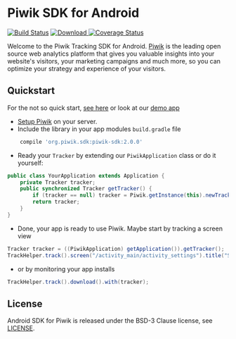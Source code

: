 Piwik SDK for Android
========================

[![Build Status](https://travis-ci.org/piwik/piwik-sdk-android.svg?branch=master)](https://travis-ci.org/piwik/piwik-sdk-android) [ ![Download](https://api.bintray.com/packages/darken/maven/piwik-sdk-android/images/download.svg) ](https://bintray.com/darken/maven/piwik-sdk-android/_latestVersion) [![Coverage Status](https://coveralls.io/repos/piwik/piwik-sdk-android/badge.svg?branch=master&service=github)](https://coveralls.io/github/piwik/piwik-sdk-android?branch=master)

Welcome to the Piwik Tracking SDK for Android. [Piwik](http://piwik.org) is the leading open source web analytics platform
that gives you valuable insights into your website's visitors, your marketing campaigns and much more, so you can optimize your strategy and experience of your visitors.

## Quickstart
For the not so quick start, [see here](https://github.com/piwik/piwik-sdk-android/wiki/Getting-started) or look at our [demo app](https://github.com/piwik/piwik-sdk-android/tree/master/exampleapp)

* [Setup Piwik](https://piwik.org/docs/installation/) on your server.
* Include the library in your app modules `build.gradle` file
```groovy
    compile 'org.piwik.sdk:piwik-sdk:2.0.0'
```

* Ready your `Tracker` by extending our `PiwikApplication` class or do it yourself:
```java
public class YourApplication extends Application {
    private Tracker tracker;
    public synchronized Tracker getTracker() {
        if (tracker == null) tracker = Piwik.getInstance(this).newTracker(new TrackerConfig("http://domain.tld/piwik.php", 1));
        return tracker;
    }
}
```

* Done, your app is ready to use Piwik. Maybe start by tracking a screen view
```java
Tracker tracker = ((PiwikApplication) getApplication()).getTracker();
TrackHelper.track().screen("/activity_main/activity_settings").title("Settings").with(tracker);
```

* or by monitoring your app installs
```java
TrackHelper.track().download().with(tracker);
```

## License
Android SDK for Piwik is released under the BSD-3 Clause license, see [LICENSE](https://github.com/piwik/piwik-sdk-android/blob/master/LICENSE).

